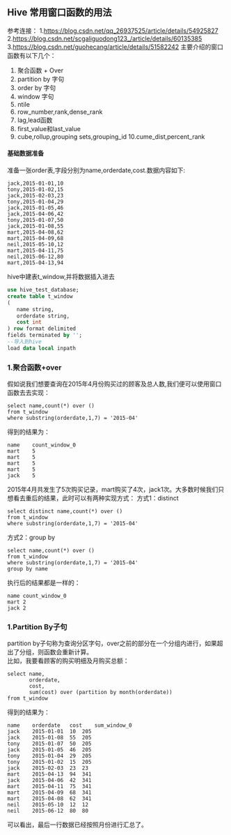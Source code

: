 ## Hive 常用窗口函数的用法  

参考连接：
1.https://blog.csdn.net/qq_26937525/article/details/54925827
2.https://blog.csdn.net/scgaliguodong123_/article/details/60135385
3.https://blog.csdn.net/guohecang/article/details/51582242
主要介绍的窗口函数有以下几个：
1. 聚合函数 + Over
2. partition by 字句
3. order by 字句
4. window 字句
5. ntile
6. row_number,rank,dense_rank
7. lag,lead函数
8. first_value和last_value
9. cube,rollup,grouping sets,grouping_id
10.cume_dist,percent_rank

#### 基础数据准备  
  准备一张order表,字段分别为name,orderdate,cost.数据内容如下:
```
jack,2015-01-01,10
tony,2015-01-02,15
jack,2015-02-03,23
tony,2015-01-04,29
jack,2015-01-05,46
jack,2015-04-06,42
tony,2015-01-07,50
jack,2015-01-08,55
mart,2015-04-08,62
mart,2015-04-09,68
neil,2015-05-10,12
mart,2015-04-11,75
neil,2015-06-12,80
mart,2015-04-13,94
```  
hive中建表t_window,并将数据插入进去  
```sql
use hive_test_database;
create table t_window
( 
   name string,
   orderdate string,
   cost int
) row format delimited
fields terminated by '';
--导入到hive
load data local inpath 
```

### 1.聚合函数+over  
假如说我们想要查询在2015年4月份购买过的顾客及总人数,我们便可以使用窗口函数去去实现：
```
select name,count(*) over ()
from t_window
where substring(orderdate,1,7) = '2015-04'
```
得到的结果为：
```
name    count_window_0
mart    5
mart    5
mart    5
mart    5
jack    5
```
2015年4月共发生了5次购买记录，mart购买了4次，jack1次。大多数时候我们只想看去重后的结果，此时可以有两种实现方式：
方式1：distinct
```
select distinct name,count(*) over ()
from t_window
where substring(orderdate,1,7) = '2015-04'
```
方式2：group by
```
select name,count(*) over ()
from t_window
where substring(orderdate,1,7) = '2015-04'
group by name
```
执行后的结果都是一样的：
```
name count_window_0 
mart 2 
jack 2
``` 

### 1.Partition By子句  
partition by子句称为查询分区字句，over之前的部分在一个分组内进行，如果超出了分组，则函数会重新计算。  
比如，我要看顾客的购买明细及月购买总额：  
```
select name,
       orderdate,
       cost,
       sum(cost) over (partition by month(orderdate)) 
from t_window
```  
得到的结果为：  
```
name    orderdate   cost    sum_window_0
jack    2015-01-01  10  205
jack    2015-01-08  55  205
tony    2015-01-07  50  205
jack    2015-01-05  46  205
tony    2015-01-04  29  205
tony    2015-01-02  15  205
jack    2015-02-03  23  23
mart    2015-04-13  94  341
jack    2015-04-06  42  341
mart    2015-04-11  75  341
mart    2015-04-09  68  341
mart    2015-04-08  62  341
neil    2015-05-10  12  12
neil    2015-06-12  80  80
```  
可以看出，最后一行数据已经按照月份进行汇总了。
